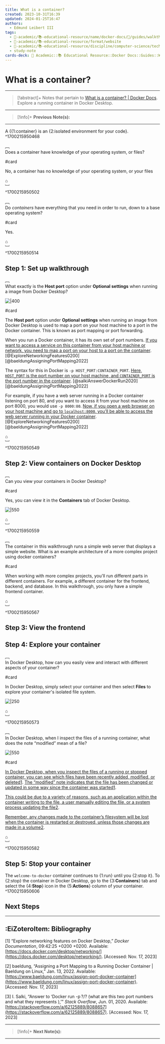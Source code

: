 ```yaml
---
title: What is a container?
created: 2023-10-31T16:39
updated: 2024-01-25T16:47
authors:
  - Edmund Leibert III
tags:
  - 🔴-academic/📚-educational-resource/name/docker-docs/🔖/guides/walkthroughs/what-is-a-container?
  - 🔴-academic/📚-educational-resource/format/website
  - 🔴-academic/📚-educational-resource/discipline/computer-science/technology/docker
  - study-note
cards-deck: 🔴 Academic::📚 Educational Resource::Docker Docs::Guides::Walkthroughs::What is a container?
---
```


# What is a container?

---

> [!abstract]+ 
> Notes that pertain to [What is a container? | Docker Docs](https://docs.docker.com/guides/walkthroughs/what-is-a-container/). Explore a running container in Docker Desktop.

---

> [!info]+ 
> **Previous Note(s):**
> 

---

A {{1:container} is an {2:isolated environment for your code}.
^1700215950468

﹇<br>
Does a container have knowledge of your operating system, or files?

#card 

No, a container has no knowledge of your operating system, or your files

⌂
<br>﹈<br>^1700215950502

﹇<br>
Do _containers_ have everything that you need in order to run, down to a base operating system?

#card 

Yes.

⌂
<br>﹈<br>^1700215950514

## Step 1: Set up walkthrough

﹇<br>
What exactly is the **Host port** option under **Optional settings** when running a image from Docker Desktop?

![|400](https://docs.docker.com/guides/walkthroughs/images/getting-started-setup.webp?w=250&border=true)

#card 

The **Host port** option under **Optional settings** when running an image from Docker Desktop is used to map a port on your host machine to a port in the Docker container. This is known as port mapping or port forwarding.

When you run a Docker container, it has its own set of port numbers. [If you want to access a service on this container from your host machine or network, you need to map a port on your host to a port on the container](https://docs.docker.com/desktop/networking/). [@ExploreNetworkingFeatures0200] [@baeldungAssigningPortMapping2022] 

The syntax for this in Docker is `-p HOST_PORT:CONTAINER_PORT`. [Here, `HOST_PORT` is the port number on your host machine, and `CONTAINER_PORT` is the port number in the container](https://stackoverflow.com/questions/62125794/docker-run-p-what-are-this-two-port-numbers-and-what-they-represents). [@salkiAnswerDockerRun2020] [@baeldungAssigningPortMapping2022] 

For example, if you have a web server running in a Docker container listening on port 80, and you want to access it from your host machine on port 8000, you would use `-p 8000:80`. [Now, if you open a web browser on your host machine and go to `localhost:8000`, you’ll be able to access the web server running in your Docker container](https://docs.docker.com/desktop/networking/). [@ExploreNetworkingFeatures0200] [@baeldungAssigningPortMapping2022] 

⌂
<br>﹈<br>^1700215950549 

## Step 2: View containers on Docker Desktop

﹇<br>
Can you view your containers in Docker Desktop?

#card 

Yes, you can view it in the **Containers** tab of Docker Desktop.

![|550](https://docs.docker.com/guides/walkthroughs/images/getting-started-container.webp?w=400)

⌂
<br>﹈<br>^1700215950559


﹇<br>
The container in this walkthrough runs a simple web server that displays a simple website. What is an example architecture of a more complex project using docker containers?

#card 

When working with more complex projects, you'll run different parts in different containers. For example, a different container for the frontend, backend, and database. In this walkthrough, you only have a simple frontend container.

⌂
<br>﹈<br>^1700215950567

## Step 3: View the frontend

## Step 4: Explore your container

﹇<br>
In Docker Desktop, how can you easily view and interact with different aspects of your container?

#card 

In Docker Desktop, simply select your container and then select **Files** to explore your container's isolated file system.

![|250](https://docs.docker.com/guides/walkthroughs/images/getting-started-explore-container.webp?w=300&border=true)

⌂
<br>﹈<br>^1700215950573

﹇<br>
In Docker Desktop, when I inspect the files of a running container, what does the note “modified” mean of a file?

![|550](the-vault/assets/images/Pasted%20image%2020231117020633.png)

#card 

[In Docker Desktop, when you inspect the files of a running or stopped container, you can see which files have been recently added, modified, or deleted](https://docs.docker.com/desktop/use-desktop/container/)[1](https://docs.docker.com/desktop/use-desktop/container/). [The “modified” note indicates that the file has been changed or updated in some way since the container was started](https://docs.docker.com/desktop/use-desktop/container/)[1](https://docs.docker.com/desktop/use-desktop/container/). 

[This could be due to a variety of reasons, such as an application within the container writing to the file, a user manually editing the file, or a system process updating the file](https://www.howtogeek.com/devops/how-to-inspect-changes-to-a-docker-containers-filesystem/)[2](https://www.howtogeek.com/devops/how-to-inspect-changes-to-a-docker-containers-filesystem/). 

[Remember, any changes made to the container’s filesystem will be lost when the container is restarted or destroyed, unless those changes are made in a volume](https://www.howtogeek.com/devops/how-to-inspect-changes-to-a-docker-containers-filesystem/)[2](https://www.howtogeek.com/devops/how-to-inspect-changes-to-a-docker-containers-filesystem/).

⌂
<br>﹈<br>^1700215950582

## Step 5: Stop your container

The `welcome-to-docker` container continues to {1:run} until you {2:stop it}. To {2:stop} the container in Docker Desktop, go to the {3:**Containers**} tab and select the {4:**Stop**} icon in the {5:**Actions**} column of your container.
^1700215950606

## Next Steps

---

## :EiZoteroItem: Bibliography

\[1\]
“Explore networking features on Docker Desktop,” _Docker Documentation_, 09:42:25 +0200 +0200. Available: [https://docs.docker.com/desktop/networking/](https://docs.docker.com/desktop/networking/). [Accessed: Nov. 17, 2023]

\[2\]
baeldung, “Assigning a Port Mapping to a Running Docker Container | Baeldung on Linux,” Jan. 13, 2022. Available: [https://www.baeldung.com/linux/assign-port-docker-container](https://www.baeldung.com/linux/assign-port-docker-container). [Accessed: Nov. 17, 2023]

\[3\]
I. Salki, “Answer to ‘Docker run -p ?/? (what are this two port numbers and what they represents ),’” _Stack Overflow_, Jun. 01, 2020. Available: [https://stackoverflow.com/a/62125889/8088657](https://stackoverflow.com/a/62125889/8088657). [Accessed: Nov. 17, 2023]

---

> [!info]+
> **Next Note(s):**

---
